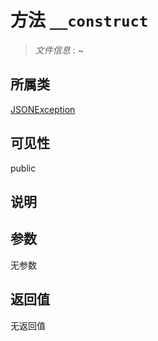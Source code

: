 # 方法 `__construct`

> *文件信息* : ~

## 所属类 

[JSONException](../JSONException.md)

## 可见性

public

## 说明



## 参数


无参数


## 返回值

无返回值
